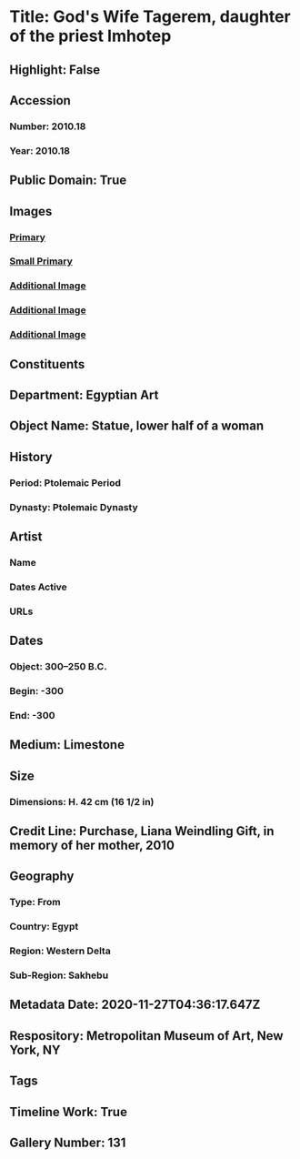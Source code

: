 # Title: God's Wife Tagerem, daughter of the priest Imhotep
## Highlight: False
## Accession
### Number: 2010.18
### Year: 2010.18
## Public Domain: True
## Images
### [Primary](https://images.metmuseum.org/CRDImages/eg/original/DP224656.jpg)
### [Small Primary](https://images.metmuseum.org/CRDImages/eg/web-large/DP224656.jpg)
### [Additional Image](https://images.metmuseum.org/CRDImages/eg/original/DP224657.jpg)
### [Additional Image](https://images.metmuseum.org/CRDImages/eg/original/2010.18_68.154_view_1.jpg)
### [Additional Image](https://images.metmuseum.org/CRDImages/eg/original/2010.18_68.154_view_3.jpg)
## Constituents
## Department: Egyptian Art
## Object Name: Statue, lower half of a woman
## History
### Period: Ptolemaic Period
### Dynasty: Ptolemaic Dynasty
## Artist
### Name
### Dates Active
### URLs
## Dates
### Object: 300–250 B.C.
### Begin: -300
### End: -300
## Medium: Limestone
## Size
### Dimensions: H. 42 cm (16 1/2 in)
## Credit Line: Purchase, Liana Weindling Gift, in memory of her mother, 2010
## Geography
### Type: From
### Country: Egypt
### Region: Western Delta
### Sub-Region: Sakhebu
## Metadata Date: 2020-11-27T04:36:17.647Z
## Respository: Metropolitan Museum of Art, New York, NY
## Tags
## Timeline Work: True
## Gallery Number: 131